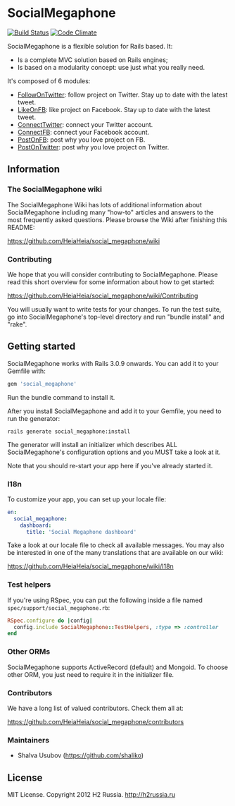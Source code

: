 # SocialMegaphone

[![Build Status](https://secure.travis-ci.org/shaliko/social_megaphone.png)](http://travis-ci.org/shaliko/social_megafon) [![Code Climate](https://codeclimate.com/badge.png)](https://codeclimate.com/github/shaliko/social_megaphone)

SocialMegaphone is a flexible solution for Rails based. It:

* Is a complete MVC solution based on Rails engines;
* Is based on a modularity concept: use just what you really need.

It's composed of 6 modules:

* [FollowOnTwitter](https://github.com/HeiaHeia/social_megaphone/): follow project on Twitter.
Stay up to date with the latest tweet.
* [LikeOnFB](https://github.com/HeiaHeia/social_megaphone/): like project on Facebook.
Stay up to date with the latest tweet.
* [ConnectTwitter](https://github.com/HeiaHeia/social_megaphone/): connect your Twitter account.
* [ConnectFB](https://github.com/HeiaHeia/social_megaphone/): connect your Facebook account.
* [PostOnFB](https://github.com/HeiaHeia/social_megaphone/): post why you love project on FB.
* [PostOnTwitter](https://github.com/HeiaHeia/social_megaphone/): post why you love project on Twitter.

## Information

### The SocialMegaphone wiki

The SocialMegaphone Wiki has lots of additional information about SocialMegaphone including many "how-to" articles and answers to the most frequently asked questions. Please browse the Wiki after finishing this README:

https://github.com/HeiaHeia/social_megaphone/wiki

### Contributing

We hope that you will consider contributing to SocialMegaphone. Please read this short overview for some information about how to get started:

https://github.com/HeiaHeia/social_megaphone/wiki/Contributing

You will usually want to write tests for your changes.  To run the test suite, go into SocialMegaphone's top-level directory and run "bundle install" and "rake".

## Getting started

SocialMegaphone works with Rails 3.0.9 onwards. You can add it to your Gemfile with:

```ruby
gem 'social_megaphone'
```

Run the bundle command to install it.

After you install SocialMegaphone and add it to your Gemfile, you need to run the generator:

```console
rails generate social_megaphone:install
```

The generator will install an initializer which describes ALL SocialMegaphone's configuration options and you MUST take a look at it.

Note that you should re-start your app here if you've already started it.

### I18n

To customize your app, you can set up your locale file:

```yaml
en:
  social_megaphone:
    dashboard:
      title: 'Social Megaphone dashboard'
```

Take a look at our locale file to check all available messages. You may also be interested in one of the many translations that are available on our wiki:

https://github.com/HeiaHeia/social_megaphone/wiki/I18n

### Test helpers

If you're using RSpec, you can put the following inside a file named `spec/support/social_megaphone.rb`:

```ruby
RSpec.configure do |config|
  config.include SocialMegaphone::TestHelpers, :type => :controller
end
```

### Other ORMs

SocialMegaphone supports ActiveRecord (default) and Mongoid. To choose other ORM, you just need to require it in the initializer file.

### Contributors

We have a long list of valued contributors. Check them all at:

https://github.com/HeiaHeia/social_megaphone/contributors

### Maintainers

* Shalva Usubov (https://github.com/shaliko)

## License

MIT License. Copyright 2012 H2 Russia. http://h2russia.ru